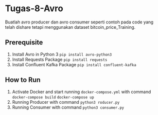 # Tugas-8-Avro
Buatlah avro producer dan avro consumer seperti contoh pada code yang telah dishare tetapi menggunakan dataset bitcoin_price_Training.

## Prerequisite
1. Install Avro in Python 3
   `pip install avro-python3`
2. Install Requests Package 
   `pip install requests`
3. Install Confluent Kafka Package
   `pip install confluent-kafka`
   
## How to Run
1. Activate Docker and start running `docker-compose.yml` with command
   `docker-compose build`
   `docker-compose up`
2. Running Producer with command `python3 roducer.py`
3. Running Consumer with command `python3 consumer.py`
